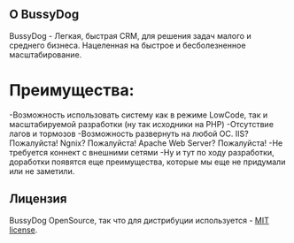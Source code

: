 ## О BussyDog

BussyDog - Легкая, быстрая CRM, для решения задач малого и среднего бизнеса. Нацеленная на быстрое и бесболезненное масштабирование.

# Преимущества:
-Возможность использовать систему как в режиме LowCode, так и масштабируемой разработки (ну так исходники на PHP)
-Отсутствие лагов и тормозов
-Возможность развернуть на любой ОС. IIS? Пожалуйста! Ngnix? Пожалуйста! Apache Web Server? Пожалуйста!
-Не требуется коннект с внешними сетями
-Ну и тут по ходу разработки, доработки появятся еще преимущества, которые мы еще не придумали или не заметили.


## Лицензия

BussyDog OpenSource, так что для дистрибуции используется - [MIT license](https://opensource.org/licenses/MIT).
